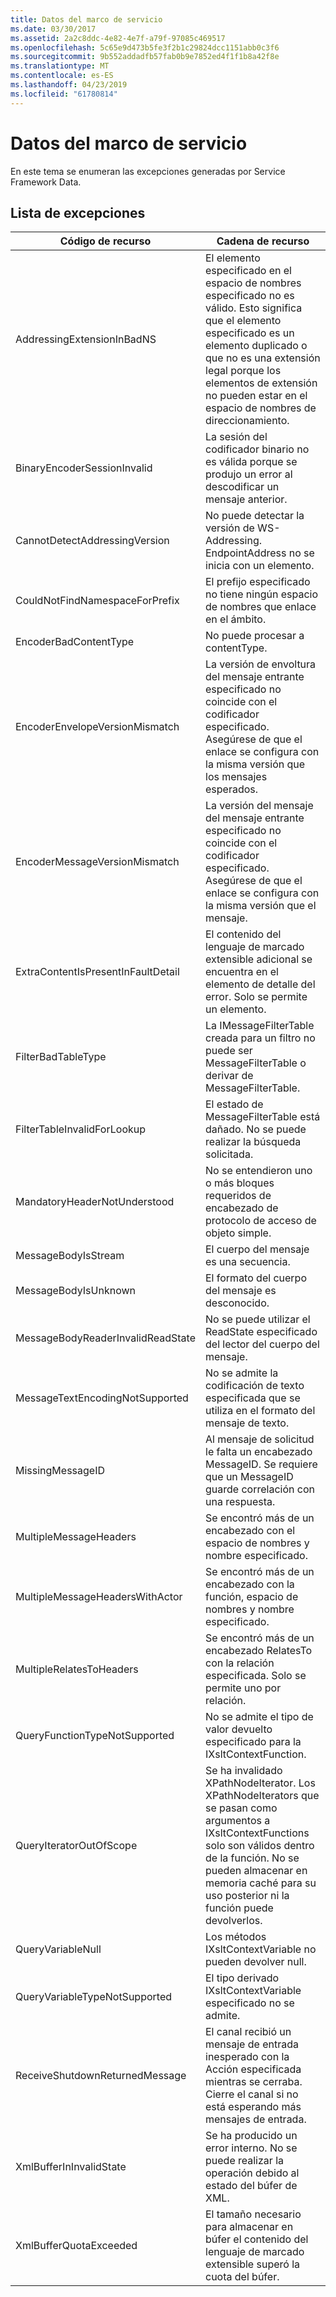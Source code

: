 ```yaml
---
title: Datos del marco de servicio
ms.date: 03/30/2017
ms.assetid: 2a2c8ddc-4e82-4e7f-a79f-97085c469517
ms.openlocfilehash: 5c65e9d473b5fe3f2b1c29824dcc1151abb0c3f6
ms.sourcegitcommit: 9b552addadfb57fab0b9e7852ed4f1f1b8a42f8e
ms.translationtype: MT
ms.contentlocale: es-ES
ms.lasthandoff: 04/23/2019
ms.locfileid: "61780814"
---
```

# <a name="service-framework-data"></a>Datos del marco de servicio
En este tema se enumeran las excepciones generadas por Service Framework Data.  
  
## <a name="exception-list"></a>Lista de excepciones  
  
|Código de recurso|Cadena de recurso|  
|-------------------|---------------------|  
|AddressingExtensionInBadNS|El elemento especificado en el espacio de nombres especificado no es válido. Esto significa que el elemento especificado es un elemento duplicado o que no es una extensión legal porque los elementos de extensión no pueden estar en el espacio de nombres de direccionamiento.|  
|BinaryEncoderSessionInvalid|La sesión del codificador binario no es válida porque se produjo un error al descodificar un mensaje anterior.|  
|CannotDetectAddressingVersion|No puede detectar la versión de WS-Addressing. EndpointAddress no se inicia con un elemento.|  
|CouldNotFindNamespaceForPrefix|El prefijo especificado no tiene ningún espacio de nombres que enlace en el ámbito.|  
|EncoderBadContentType|No puede procesar a contentType.|  
|EncoderEnvelopeVersionMismatch|La versión de envoltura del mensaje entrante especificado no coincide con el codificador especificado. Asegúrese de que el enlace se configura con la misma versión que los mensajes esperados.|  
|EncoderMessageVersionMismatch|La versión del mensaje del mensaje entrante especificado no coincide con el codificador especificado. Asegúrese de que el enlace se configura con la misma versión que el mensaje.|  
|ExtraContentIsPresentInFaultDetail|El contenido del lenguaje de marcado extensible adicional se encuentra en el elemento de detalle del error. Solo se permite un elemento.|  
|FilterBadTableType|La IMessageFilterTable creada para un filtro no puede ser MessageFilterTable o derivar de MessageFilterTable.|  
|FilterTableInvalidForLookup|El estado de MessageFilterTable está dañado. No se puede realizar la búsqueda solicitada.|  
|MandatoryHeaderNotUnderstood|No se entendieron uno o más bloques requeridos de encabezado de protocolo de acceso de objeto simple.|  
|MessageBodyIsStream|El cuerpo del mensaje es una secuencia.|  
|MessageBodyIsUnknown|El formato del cuerpo del mensaje es desconocido.|  
|MessageBodyReaderInvalidReadState|No se puede utilizar el ReadState especificado del lector del cuerpo del mensaje.|  
|MessageTextEncodingNotSupported|No se admite la codificación de texto especificada que se utiliza en el formato del mensaje de texto.|  
|MissingMessageID|Al mensaje de solicitud le falta un encabezado MessageID. Se requiere que un MessageID guarde correlación con una respuesta.|  
|MultipleMessageHeaders|Se encontró más de un encabezado con el espacio de nombres y nombre especificado.|  
|MultipleMessageHeadersWithActor|Se encontró más de un encabezado con la función, espacio de nombres y nombre especificado.|  
|MultipleRelatesToHeaders|Se encontró más de un encabezado RelatesTo con la relación especificada. Solo se permite uno por relación.|  
|QueryFunctionTypeNotSupported|No se admite el tipo de valor devuelto especificado para la IXsltContextFunction.|  
|QueryIteratorOutOfScope|Se ha invalidado XPathNodeIterator. Los XPathNodeIterators que se pasan como argumentos a IXsltContextFunctions solo son válidos dentro de la función. No se pueden almacenar en memoria caché para su uso posterior ni la función puede devolverlos.|  
|QueryVariableNull|Los métodos IXsltContextVariable no pueden devolver null.|  
|QueryVariableTypeNotSupported|El tipo derivado IXsltContextVariable especificado no se admite.|  
|ReceiveShutdownReturnedMessage|El canal recibió un mensaje de entrada inesperado con la Acción especificada mientras se cerraba. Cierre el canal si no está esperando más mensajes de entrada.|  
|XmlBufferInInvalidState|Se ha producido un error interno. No se puede realizar la operación debido al estado del búfer de XML.|  
|XmlBufferQuotaExceeded|El tamaño necesario para almacenar en búfer el contenido del lenguaje de marcado extensible superó la cuota del búfer.|
